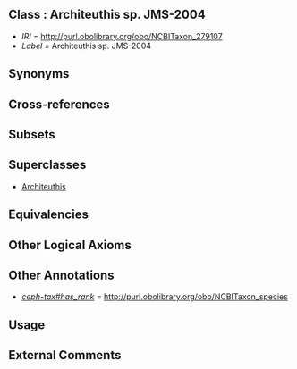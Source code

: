 
## Class : Architeuthis sp. JMS-2004

 * *IRI* = http://purl.obolibrary.org/obo/NCBITaxon_279107
 * *Label* = Architeuthis sp. JMS-2004

## Synonyms


## Cross-references


## Subsets


## Superclasses

 * [Architeuthis](../../NCBITaxon/55/NCBITaxon_34555.md)

## Equivalencies


## Other Logical Axioms


## Other Annotations

 * *[ceph-tax#has_rank](../../ceph-tax#has/nk/ceph-tax#has_rank.md)* = http://purl.obolibrary.org/obo/NCBITaxon_species

## Usage


## External Comments

